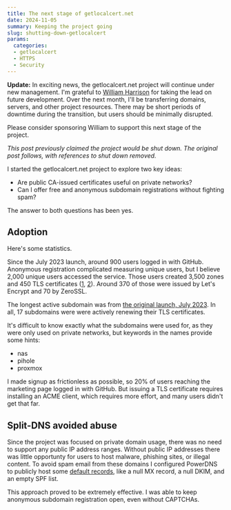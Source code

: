 ```yaml
---
title: The next stage of getlocalcert.net
date: 2024-11-05
summary: Keeping the project going
slug: shutting-down-getlocalcert
params:
  categories:
  - getlocalcert
  - HTTPS
  - Security
---
```


**Update:** In exciting news, the getlocalcert.net project will continue under new management.
I'm grateful to [William Harrison](https://wdharrison.com/) for taking the lead on future development.
Over the next month, I'll be transferring domains, servers, and other project resources.
There may be short periods of downtime during the transition, but users should be minimally disrupted.

Please consider sponsoring William to support this next stage of the project.

*This post previously claimed the project would be shut down. The original post follows, with references to shut down removed.*

I started the getlocalcert.net project to explore two key ideas:

* Are public CA-issued certificates useful on private networks?
* Can I offer free and anonymous subdomain registrations without fighting spam?

The answer to both questions has been yes.


## Adoption

Here's some statistics.

Since the July 2023 launch, around 900 users logged in with GitHub.
Anonymous registration complicated measuring unique users, but I believe 2,000 unique users accessed the service.
Those users created 3,500 zones and 450 TLS certificates ([1](https://crt.sh/?q=localhostcert.net), [2](https://crt.sh/?q=localcert.net)).
Around 370 of those were issued by Let's Encrypt and 70 by ZeroSSL.

The longest active subdomain was from [the original launch, July 2023](https://news.ycombinator.com/item?id=36674224).
In all, 17 subdomains were were actively renewing their TLS certificates.

It's difficult to know exactly what the subdomains were used for, as they were only used on private networks, but keywords in the names provide some hints:
* nas
* pihole
* proxmox

I made signup as frictionless as possible, so 20% of users reaching the marketing page logged in with GitHub.
But issuing a TLS certificate requires installing an ACME client, which requires more effort, and many users didn't get that far.


## Split-DNS avoided abuse

Since the project was focused on private domain usage, there was no need to support any public IP address ranges.
Without public IP addresses there was little opportunty for users to host malware, phishing sites, or illegal content.
To avoid spam email from these domains I configured PowerDNS to publicly host some [default records](https://github.com/robalexdev/docs.getlocalcert.net/blob/main/website/docs/records/index.md#email-records), like a null MX record, a null DKIM, and an empty SPF list.

This approach proved to be extremely effective.
I was able to keep anonymous subdomain registration open, even without CAPTCHAs.

